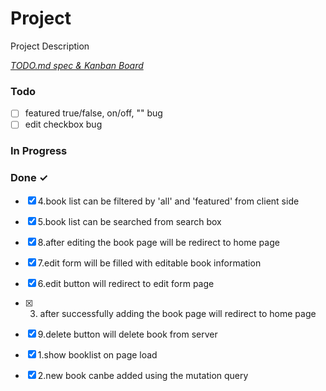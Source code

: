 # Project

Project Description

<em>[TODO.md spec & Kanban Board](https://bit.ly/3fCwKfM)</em>

### Todo

- [ ] featured true/false, on/off, "" bug  
- [ ] edit checkbox bug  

### In Progress


### Done ✓

- [x] 4.book list can be filtered by 'all' and 'featured' from client side  
- [x] 5.book list can be searched from search box  
- [x] 8.after editing the book page will be redirect to home page  
- [x] 7.edit form will be filled with editable book information  
- [x] 6.edit button will redirect to edit form page  
- [x] 3. after successfully adding the book page will redirect to home page  
- [x] 9.delete button will delete book from server  
- [x] 1.show booklist on page load  
- [x] 2.new book canbe added using the mutation query  

